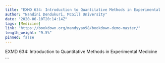 ```yaml
---
title: "EXMD 634: Introduction to Quantitative Methods in Experimental Medicine"
author: "Nandini Dendukuri, McGill University"
date: "2020-06-10T20:14:14Z"
tags: [Medicine]
link: "https://bookdown.org/mandyyao98/bookdown-demo-master/"
length_weight: "9.5%"
pinned: false
---
```


EXMD 634: Introduction to Quantitative Methods in Experimental Medicine ...
